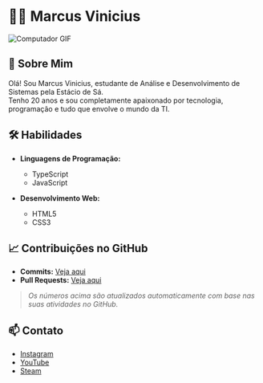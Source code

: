 # 👨‍💻 Marcus Vinicius

![Computador GIF](https://i.gifer.com/Js6x.gif)

## 🧠 Sobre Mim

Olá! Sou Marcus Vinicius, estudante de Análise e Desenvolvimento de Sistemas pela Estácio de Sá.  
Tenho 20 anos e sou completamente apaixonado por tecnologia, programação e tudo que envolve o mundo da TI.

## 🛠️ Habilidades

- **Linguagens de Programação:**
  - TypeScript
  - JavaScript

- **Desenvolvimento Web:**
  - HTML5
  - CSS3

## 📈 Contribuições no GitHub

- **Commits:** [Veja aqui](https://github.com/Marcux-yz?tab=overview&from=2025-01-01&to=2025-12-31)
- **Pull Requests:** [Veja aqui](https://github.com/Marcux-yz?tab=overview&from=2025-01-01&to=2025-12-31)

> *Os números acima são atualizados automaticamente com base nas suas atividades no GitHub.*

## 📫 Contato

- [Instagram](https://www.instagram.com/marcusviniciusllsousa)
- [YouTube](https://www.youtube.com/@MarcusOGuerreiro7)
- [Steam](https://steamcommunity.com/profiles/76561199827248785/)